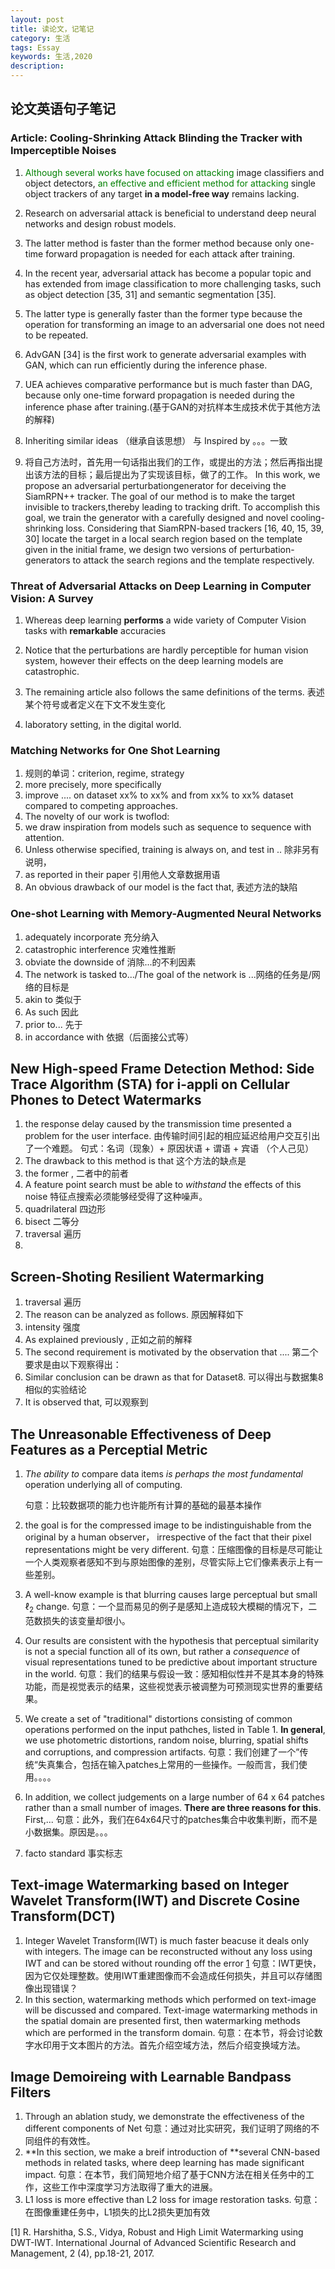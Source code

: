 ```yaml
---
layout: post
title: 读论文，记笔记
category: 生活
tags: Essay
keywords: 生活,2020
description: 
---
```



## 论文英语句子笔记
### Article: Cooling-Shrinking Attack Blinding the Tracker with Imperceptible Noises
1. <font color=#008000>Although several works have focused on attacking</font> image classifiers and object detectors,
<font color=#008000>an effective and efficient method for attacking</font> single object trackers of any
target **in a model-free way** remains lacking.

2. Research on adversarial attack is beneficial to understand deep neural networks and design robust models.

3. The latter method is faster than the former method because only one-time forward propagation is needed for each attack after training. 

4. In the recent year, adversarial attack has become a popular topic and has extended from image classification to more challenging tasks,
such as object detection [35, 31] and semantic segmentation [35].

5. The latter type is generally faster than the former type because the operation for transforming an image to an adversarial one does not need to be
repeated.

6.  AdvGAN [34] is the first work to generate adversarial examples with GAN, which can run efficiently during
the inference phase.

7. UEA achieves comparative performance but is much faster than DAG, because only one-time forward propagation is needed during the inference phase
after training.(基于GAN的对抗样本生成技术优于其他方法的解释)

8. Inheriting similar ideas （继承自该思想） 与 Inspired by 。。。一致

9. 将自己方法时，首先用一句话指出我们的工作，或提出的方法；然后再指出提出该方法的目标；最后提出为了实现该目标，做了的工作。
In this work, we propose an adversarial perturbationgenerator for deceiving the SiamRPN++ tracker. The goal of our method is to make the target invisible to trackers,thereby leading to tracking drift. To accomplish this goal,
we train the generator with a carefully designed and novel cooling-shrinking loss. Considering that SiamRPN-based
trackers [16, 40, 15, 39, 30] locate the target in a local search region based on the template given in the initial frame, we
design two versions of perturbation-generators to attack the search regions and the template respectively.

### Threat of Adversarial Attacks on Deep Learning in Computer Vision: A Survey
1. Whereas deep learning **performs** a wide variety of Computer Vision tasks with **remarkable** accuracies

2.  Notice that the perturbations are hardly perceptible for human vision system, however their effects on the deep learning models are catastrophic.

3. The remaining article also follows the same definitions of the terms. 表述某个符号或者定义在下文不发生变化

4. laboratory setting, in the digital world.

### Matching Networks for One Shot Learning

1. 规则的单词：criterion, regime, strategy
2. more precisely, more specifically
3. improve .... on dataset xx% to xx% and from xx% to xx% dataset compared to competing approaches.
4. The novelty of our work is twoflod:
5. we draw inspiration from models such as sequence to sequence with attention.
6. Unless otherwise specified, training is always on, and test in .. 除非另有说明，
7. as reported in their paper 引用他人文章数据用语
8. An obvious drawback of our model is the fact that, 表述方法的缺陷

### One-shot Learning with Memory-Augmented Neural Networks

1. adequately incorporate 充分纳入  
2. catastrophic interference 灾难性推断
3. obviate the downside of 消除...的不利因素
4. The network is tasked to.../The goal of the network is ...网络的任务是/网络的目标是
5. akin to 类似于
6. As such 因此
7. prior to... 先于
8. in accordance with 依据（后面接公式等）

## New High-speed Frame Detection Method: Side Trace Algorithm (STA) for i-appli on Cellular Phones to Detect Watermarks  
1. the response delay caused by the transmission time presented a problem for the user interface. 由传输时间引起的相应延迟给用户交互引出了一个难题。
   句式：名词（现象）+ 原因状语 + 谓语 + 宾语 （个人己见）
2. The drawback to this method is that  这个方法的缺点是
3. the former , 二者中的前者
4. A feature point search must be able to *withstand* the effects of this noise 特征点搜索必须能够经受得了这种噪声。
5. quadrilateral 四边形
6. bisect 二等分
7. traversal 遍历
8. 

## Screen-Shoting Resilient Watermarking

1. traversal 遍历
2. The reason can be analyzed as follows. 原因解释如下
3. intensity 强度
4. As explained previously , 正如之前的解释
5. The second requirement is motivated by the observation that .... 第二个要求是由以下观察得出：
6. Similar conclusion can be drawn as that for Dataset8. 可以得出与数据集8相似的实验结论
7. It is observed that,   可以观察到

## The Unreasonable Effectiveness of Deep Features as a Perceptial Metric

1. *The ability to* compare data items *is perhaps the most fundamental* operation underlying all of computing.

   句意：比较数据项的能力也许能所有计算的基础的最基本操作

2. the goal is for the compressed image to be indistinguishable from the original by a human observer， irrespective of the fact that their pixel representations might be very different.
   句意：压缩图像的目标是尽可能让一个人类观察者感知不到与原始图像的差别，尽管实际上它们像素表示上有一些差别。

3. A well-know example is that blurring causes large perceptual but small $\ell_2$ change.
   句意：一个显而易见的例子是感知上造成较大模糊的情况下，二范数损失的该变量却很小。

4. Our results are consistent with the hypothesis that perceptual similarity is not a special function all of its own, but rather a *consequence* of visual representations tuned to be predictive about important structure in the world.
   句意：我们的结果与假设一致：感知相似性并不是其本身的特殊功能，而是视觉表示的结果，这些视觉表示被调整为可预测现实世界的重要结果。

5. We create a set of "traditional" distortions consisting of common operations performed on the input pathches, listed in Table 1. **In general**, we use photometric distortions, random noise, blurring, spatial shifts and corruptions, and compression artifacts. 
   句意：我们创建了一个”传统“失真集合，包括在输入patches上常用的一些操作。一般而言，我们使用。。。。
6. In addition, we collect judgements on a large number of 64 x 64 patches rather than a small number of images. **There are three reasons for this**. First,...
   句意：此外，我们在64x64尺寸的patches集合中收集判断，而不是小数据集。原因是。。。
7. facto standard   事实标志

## Text-image Watermarking based on Integer Wavelet Transform(IWT) and Discrete Cosine Transform(DCT)

1. Integer Wavelet Transform(IWT) is much faster beacuse it deals only with integers. The image can be reconstructed without any loss using IWT and can be stored without rounding off the error [1]([1])
   句意：IWT更快，因为它仅处理整数。使用IWT重建图像而不会造成任何损失，并且可以存储图像出现错误？
2. In this section, watermarking methods which performed on text-image will be discussed and compared. Text-image watermarking methods in the spatial domain are presented first, then watermarking methods which are performed in the transform domain.
   句意：在本节，将会讨论数字水印用于文本图片的方法。首先介绍空域方法，然后介绍变换域方法。

## Image Demoireing with Learnable Bandpass Filters

1. Through an ablation study, we demonstrate the effectiveness of the different components of Net
   句意：通过对比实研究，我们证明了网络的不同组件的有效性。
2. **In this section, we make a breif introduction of **several CNN-based methods in related tasks, where deep learning has made significant impact.
   句意：在本节，我们简短地介绍了基于CNN方法在相关任务中的工作，这些工作中深度学习方法取得了重大的进展。
3. L1 loss is more effective than L2 loss for image restoration tasks.
   句意：在图像重建任务中，L1损失的比L2损失更加有效











[1] R. Harshitha, S.S., Vidya, Robust and High Limit Watermarking using DWT-IWT. International Journal of Advanced Scientific Research and Management, 2 (4), pp.18-21, 2017.  